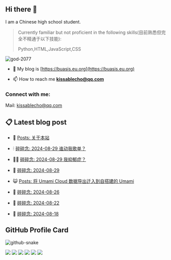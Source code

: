 ## Hi there 👋

I am a Chinese high school student.

>Currently familiar but not proficient in the following skills(目前熟悉但完全不精通于以下技能):
>
>Python,HTML,JavaScript,CSS


<p align="left"> <img src="https://komarev.com/ghpvc/?username=god-2077&label=Profile%20views&color=0e75b6&style=flat" alt="god-2077" /> </p>

- 📝 My blog is [https://buasis.eu.org](https://buasis.eu.org)

- 📫 How to reach me **kissablecho@qq.com**



<h3 align="left">Connect with me:</h3>
<p align="center">

Mail: [kissablecho@qq.com](mailto:kissablecho@qq.com)

## 📋 Latest blog post

<!-- BLOG-POST-LIST:START -->
- 👹 [Posts: 关于本站](https://buasis.eu.org/2024/08/31/posts-guan-yu-ben-zhan/) 

- 🕯 [碎碎念: 2024-08-29 谁动我歌单？](https://buasis.eu.org/2024/08/29/sui-sui-nian-2024-08-29-shui-dong-wo-ge-dan/) 

- 🧑‍🏫 [碎碎念: 2024-08-29 我抑郁症？](https://buasis.eu.org/2024/08/28/sui-sui-nian-2024-08-29-wo-yi-yu-zheng/) 

- 🤩 [碎碎念: 2024-08-29](https://buasis.eu.org/2024/08/28/sui-sui-nian-2024-08-29/) 

- 😺 [Posts: 将 Umami Cloud 数据导出迁入到自搭建的 Umami](https://buasis.eu.org/2024/08/28/posts-jiang-umami-cloud-shu-ju-dao-chu-qian-ru-dao-zi-da-jian-de-umami/) 

- 🐲 [碎碎念: 2024-08-26](https://buasis.eu.org/2024/08/26/sui-sui-nian-2024-08-26/) 

- 🦆 [碎碎念: 2024-08-22](https://buasis.eu.org/2024/08/22/sui-sui-nian-2024-08-22/) 

- 🎉 [碎碎念: 2024-08-18](https://buasis.eu.org/2024/08/17/sui-sui-nian-2024-08-18/) 
<!-- BLOG-POST-LIST:END -->

## GitHub Profile Card

<picture>
  <source media="(prefers-color-scheme: dark)" srcset="https://god-2077.buasis.eu.org/github-contribution-grid-snake/github-snake-dark.svg" />
  <source media="(prefers-color-scheme: light)" srcset="https://god-2077.buasis.eu.org/github-contribution-grid-snake/github-snake.svg" />
  <img alt="github-snake" src="https://god-2077.buasis.eu.org/github-contribution-grid-snake/github-snake-dark.svg" />
</picture>

[![](https://god-2077.buasis.eu.org/profile-3d-contrib/profile-night-rainbow.svg)](https://github.com/God-2077)
[![](https://god-2077.buasis.eu.org/profile-summary-card-output/tokyonight/0-profile-details.svg)](https://github.com/God-2077)
[![](https://god-2077.buasis.eu.org/profile-summary-card-output/tokyonight/1-repos-per-language.svg)](https://github.com/God-2077) [![](https://god-2077.buasis.eu.org/profile-summary-card-output/tokyonight/2-most-commit-language.svg)](https://github.com/God-2077)
[![](https://god-2077.buasis.eu.org/profile-summary-card-output/tokyonight/3-stats.svg)](https://github.com/God-2077) [![](https://god-2077.buasis.eu.org/profile-summary-card-output/tokyonight/4-productive-time.svg)](https://github.com/God-2077)
